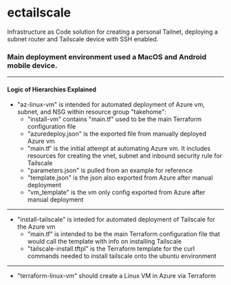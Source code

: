 # ectailscale
Infrastructure as Code solution for creating a personal Tailnet, deploying a subnet router and Tailscale device with SSH enabled.

### Main deployment environment used a MacOS and Android mobile device.
---
#### Logic of Hierarchies Explained
- "az-linux-vm" is intended for automated deployment of Azure vm, subnet, and NSG within resource group "takehome":
    - "install-vm" contains "main.tf" used to be the main Terraform configuration file
    - "azuredeploy.json" is the exported file from manually deployed Azure vm
    - "main.tf' is the initial attempt at automating Azure vm. It includes resources for creating the vnet, subnet and inbound security rule for Tailscale
    - "parameters.json" is pulled from an example for reference
    - "template.json" is the json also exported from Azure after manual deployment
    - "vm_template" is the vm only config exported from Azure after manual deployment
---
- "install-tailscale" is inteded for automated deployment of Tailscale for the Azure vm
    - "main.tf" is intended to be the main Terraform configuration file that would call the template with info on installing Tailscale
    - "tailscale-install.tftpl" is the Terraform template for the curl commands needed to install tailscale onto the ubuntu environment
--- 
- "terraform-linux-vm" should create a Linux VM in Azure via Terraform
